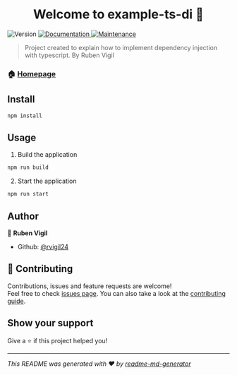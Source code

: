 <h1 align="center">Welcome to example-ts-di 👋</h1>
<p>
  <img alt="Version" src="https://img.shields.io/badge/version-1.0.0-blue.svg?cacheSeconds=2592000" />
  <a href="https://github.com/rvigil24/example-ts-di#readme" target="_blank">
    <img alt="Documentation" src="https://img.shields.io/badge/documentation-yes-brightgreen.svg" />
  </a>
  <a href="https://github.com/rvigil24/example-ts-di/graphs/commit-activity" target="_blank">
    <img alt="Maintenance" src="https://img.shields.io/badge/Maintained%3F-yes-green.svg" />
  </a>
</p>

> Project created to explain how to implement dependency injection with typescript. By Ruben Vigil

### 🏠 [Homepage](https://github.com/rvigil24/example-ts-di#readme)

## Install

```sh
npm install
```

## Usage

1. Build the application
```sh
npm run build
```

2. Start the application
```sh
npm run start
```

## Author

👤 **Ruben Vigil**

* Github: [@rvigil24](https://github.com/rvigil24)

## 🤝 Contributing

Contributions, issues and feature requests are welcome!<br />Feel free to check [issues page](https://github.com/rvigil24/example-ts-di/issues). You can also take a look at the [contributing guide](https://github.com/rvigil24/example-ts-di/blob/master/CONTRIBUTING.md).

## Show your support

Give a ⭐️ if this project helped you!

***
_This README was generated with ❤️ by [readme-md-generator](https://github.com/kefranabg/readme-md-generator)_